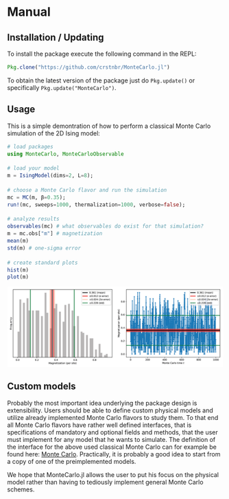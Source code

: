 # Manual

## Installation / Updating

To install the package execute the following command in the REPL:
```julia
Pkg.clone("https://github.com/crstnbr/MonteCarlo.jl")
```

To obtain the latest version of the package just do `Pkg.update()` or specifically `Pkg.update("MonteCarlo")`.

## Usage

This is a simple demontration of how to perform a classical Monte Carlo simulation of the 2D Ising model:

```julia
# load packages
using MonteCarlo, MonteCarloObservable

# load your model
m = IsingModel(dims=2, L=8);

# choose a Monte Carlo flavor and run the simulation
mc = MC(m, β=0.35);
run!(mc, sweeps=1000, thermalization=1000, verbose=false);

# analyze results
observables(mc) # what observables do exist for that simulation?
m = mc.obs["m"] # magnetization
mean(m)
std(m) # one-sigma error

# create standard plots
hist(m)
plot(m)
```

![](../assets/ts_hist.png)

## Custom models

Probably the most important idea underlying the package design is extensibility. Users should be able to define custom physical models and utilize already implemented Monte Carlo flavors to study them. To that end all Monte Carlo flavors have rather well defined interfaces, that is specifications of mandatory and optional fields and methods, that the user must implement for any model that he wants to simulate. The definition of the interface for the above used classical Monte Carlo can for example be found here: [Monte Carlo](@ref). Practically, it is probably a good idea to start from a copy of one of the preimplemented models.

We hope that MonteCarlo.jl allows the user to put his focus on the physical model rather than having to tediously implement general Monte Carlo schemes.

